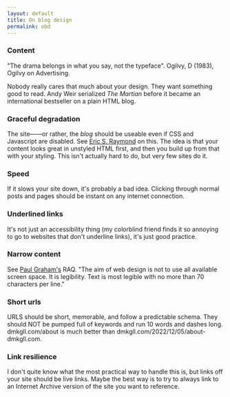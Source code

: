 ```yaml
---
layout: default
title: On blog design
permalink: obd
---
```


### Content

"The drama belongs in what you say, not the typeface". Ogilvy, D (1983), Ogilvy on Advertising.

Nobody really cares that much about your design. They want something good to read. Andy Weir serialized *The Martian* before it became an international bestseller on a plain HTML blog. 

### Graceful degradation

The site——or rather, the *blog* should be useable even if CSS and Javascript are disabled. See [Eric S. Raymond](http://www.catb.org/~esr/site-design.html) on this. The idea is that your content looks great in unstyled HTML first, and then you build up from that with your styling. This isn't actually hard to do, but very few sites do it.

### Speed

If it slows your site down, it's probably a bad idea. Clicking through normal posts and pages should be instant on any internet connection.

### Underlined links

It's not just an accessibility thing (my colorblind friend finds it so annoying to go to websites that don't underline links), it's just good practice. 

### Narrow content

See [Paul Graham's](http://www.paulgraham.com/gfaq.html) RAQ. "The aim of web design is not to use all available screen space. It is legibility. Text is most legible with no more than 70 characters per line."

### Short urls

URLS should be short, memorable, and follow a predictable schema. They should NOT be pumped full of keywords and run 10 words and dashes long. dmkgll.com/about is much better than dmkgll.com/2022/12/05/about-dmkgll.com.

### Link resilience

I don't quite know what the most practical way to handle this is, but links off your site should be live links. Maybe the best way is to try to always link to an Internet Archive version of the site you want to reference.





